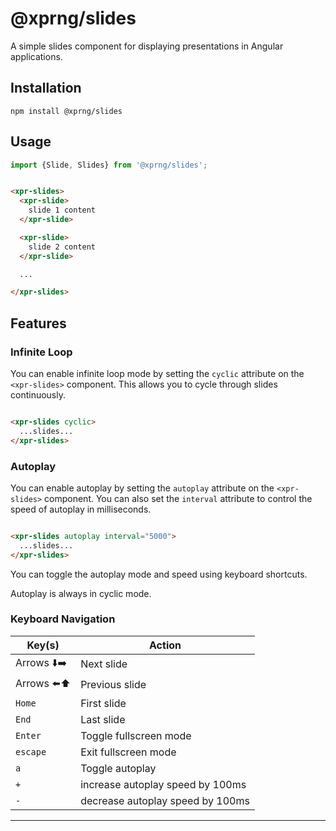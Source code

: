 # @xprng/slides

A simple slides component for displaying presentations in Angular applications.

## Installation

```shell
npm install @xprng/slides
```

## Usage

```typescript
import {Slide, Slides} from '@xprng/slides';
```

```html

<xpr-slides>
  <xpr-slide>
    slide 1 content
  </xpr-slide>

  <xpr-slide>
    slide 2 content
  </xpr-slide>

  ...

</xpr-slides>
```

## Features

### Infinite Loop

You can enable infinite loop mode by setting the `cyclic` attribute on the `<xpr-slides>` component. This allows you to cycle through slides continuously.

```html

<xpr-slides cyclic>
  ...slides...
</xpr-slides>
```

### Autoplay

You can enable autoplay by setting the `autoplay` attribute on the `<xpr-slides>` component. You can also set the `interval` attribute to control the speed of autoplay in milliseconds.

```html

<xpr-slides autoplay interval="5000">
  ...slides...
</xpr-slides>
```

You can toggle the autoplay mode and speed using keyboard shortcuts.

Autoplay is always in cyclic mode.

### Keyboard Navigation

| Key(s)      | Action                           |
|-------------|----------------------------------|
| Arrows ⬇️➡️ | Next slide                       |
| Arrows ⬅️⬆️ | Previous slide                   |
| `Home `     | First slide                      |
| `End`       | Last slide                       |
| `Enter`     | Toggle fullscreen mode           |
| `escape`    | Exit fullscreen mode             |
| `a`         | Toggle autoplay                  |
| `+`         | increase autoplay speed by 100ms |
| `-`         | decrease autoplay speed by 100ms |

---
